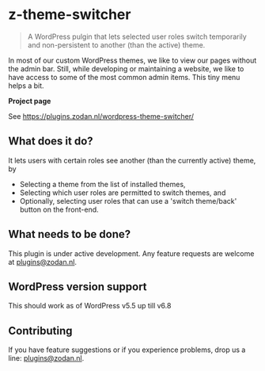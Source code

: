 # z-theme-switcher
> A WordPress pulgin that lets selected user roles switch temporarily and non-persistent to another (than the active) theme.

In most of our custom WordPress themes, we like to view our pages without the admin bar. Still, while developing or maintaining a website, we like to have access to some of the most common admin items. This tiny menu helps a bit.


**Project page**

See https://plugins.zodan.nl/wordpress-theme-switcher/


## What does it do?

It lets users with certain roles see another (than the currently active) theme, by 
* Selecting a theme from the list of installed themes,
* Selecting which user roles are permitted to switch themes, and
* Optionally, selecting user roles that can use a 'switch theme/back' button on the front-end.


## What needs to be done?

This plugin is under active development.
Any feature requests are welcome at plugins@zodan.nl.


## WordPress version support

This should work as of WordPress v5.5 up till v6.8


## Contributing

If you have feature suggestions or if you experience problems, drop us a line: plugins@zodan.nl.

